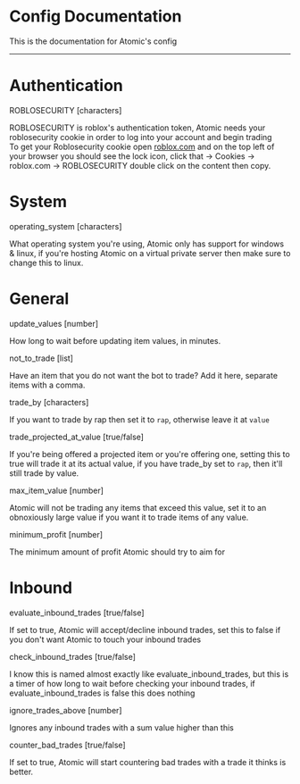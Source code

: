 # Config Documentation

This is the documentation for Atomic's config
***
# Authentication

ROBLOSECURITY [characters]

ROBLOSECURITY is roblox's authentication token, Atomic needs your roblosecurity cookie in order to log into your account and begin trading  
To get your Roblosecurity cookie open [roblox.com](https://roblox.com) and on the top left of your browser you should see the lock icon, click that -> Cookies -> roblox.com -> ROBLOSECURITY double click on the content then copy.


# System

operating_system [characters]

What operating system you're using, Atomic only has support for windows & linux, if you're hosting Atomic on a virtual private server then make sure to change this to linux.  

# General

update_values [number]

How long to wait before updating item values, in minutes.

not_to_trade [list]

Have an item that you do not want the bot to trade? Add it here, separate items with a comma.

trade_by [characters]

If you want to trade by rap then set it to `rap`, otherwise leave it at `value`

trade_projected_at_value [true/false]

If you're being offered a projected item or you're offering one, setting this to true will trade it at its actual value, if you have trade_by set to `rap`, then it'll still trade by value.

max_item_value [number]

Atomic will not be trading any items that exceed this value, set it to an obnoxiously large value if you want it to trade items of any value.

minimum_profit [number]

The minimum amount of profit Atomic should try to aim for

# Inbound

evaluate_inbound_trades [true/false]

If set to true, Atomic will accept/decline inbound trades, set this to false if you don't want Atomic to touch your inbound trades

check_inbound_trades [true/false]

I know this is named almost exactly like evaluate_inbound_trades, but this is a timer of how long to wait before checking your inbound trades, if evaluate_inbound_trades is false this does nothing

ignore_trades_above [number]

Ignores any inbound trades with a sum value higher than this

counter_bad_trades [true/false]

If set to true, Atomic will start countering bad trades with a trade it thinks is better.

